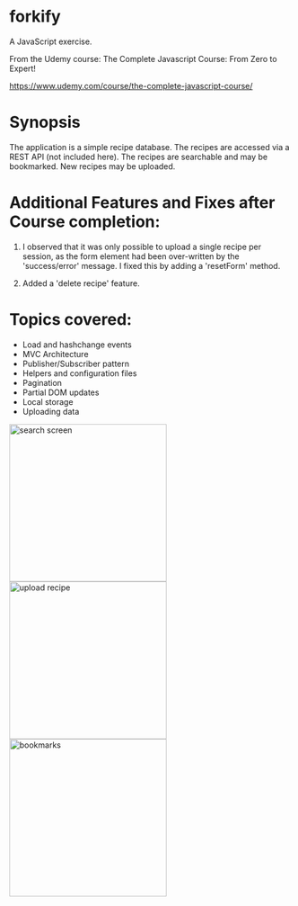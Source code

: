 # forkify
A JavaScript exercise.

From the Udemy course: The Complete Javascript Course: From Zero to Expert!

https://www.udemy.com/course/the-complete-javascript-course/

# Synopsis
The application is a simple recipe database. 
The recipes are accessed via a REST API (not included here).
The recipes are searchable and may be bookmarked.
New recipes may be uploaded.

# Additional Features and Fixes after Course completion:
1. I observed that it was only possible to upload a single recipe per session, as the form element had been over-written by the 'success/error' message.
I fixed this by adding a 'resetForm' method.

2. Added a 'delete recipe' feature.


# Topics covered:

- Load and hashchange events
- MVC Architecture
- Publisher/Subscriber pattern
- Helpers and configuration files
- Pagination
- Partial DOM updates
- Local storage
- Uploading data

<div>
<img src="https://github.com/Barry-Fraser-Anderson/forkify/assets/112425916/cd6c7120-74a2-47dc-aef3-cdb78271b118" alt="search screen" title="Main search screen" width="280">  
<img src="https://github.com/Barry-Fraser-Anderson/forkify/assets/112425916/1e744e8e-a20c-4fb2-9139-cfc0bc3fa3a9" alt="upload recipe" title="Image upload form" width="280"> 
<img src="https://github.com/Barry-Fraser-Anderson/forkify/assets/112425916/4affce24-f13d-460f-b339-7fe11c5be7a9" alt="bookmarks" title="Bookmarks menu" width="280">  
</div>

